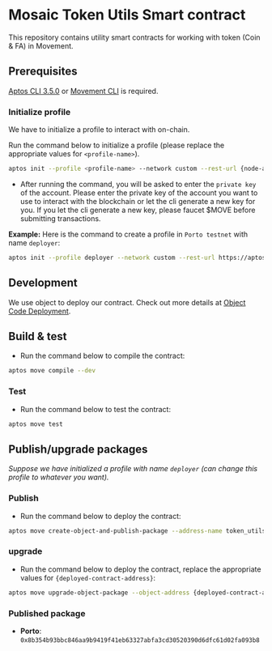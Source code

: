 # Mosaic Token Utils Smart contract

This repository contains utility smart contracts for working with token (Coin & FA) in Movement.

## Prerequisites

[Aptos CLI 3.5.0](https://github.com/aptos-labs/aptos-core/releases/tag/aptos-cli-v3.5.0) or [Movement CLI](https://docs.movementnetwork.xyz/devs/movementcli) is required.


### Initialize profile

We have to initialize a profile to interact with on-chain.

Run the command below to initialize a profile (please replace the appropriate values for `<profile-name>`).

```sh
aptos init --profile <profile-name> --network custom --rest-url {node-api-url} --skip-faucet
```

- After running the command, you will be asked to enter the `private key` of the account. Please enter the private key of the account you want to use to interact with the blockchain or let the cli generate a new key for you. If you let the cli generate a new key, please faucet $MOVE before submitting transactions.

**Example:** Here is the command to create a profile in `Porto testnet` with name `deployer`:

```sh
aptos init --profile deployer --network custom --rest-url https://aptos.testnet.porto.movementlabs.xyz/v1 --skip-faucet
```

## Development

We use object to deploy our contract. Check out more details at [Object Code Deployment](https://aptos.dev/en/build/smart-contracts/deployment).

## Build & test

- Run the command below to compile the contract:

```sh
aptos move compile --dev
```

### Test

- Run the command below to test the contract:

```sh
aptos move test
```

## Publish/upgrade packages

*Suppose we have initialized a profile with name `deployer` (can change this profile to whatever you want).*

### Publish

- Run the command below to deploy the contract:

```sh
aptos move create-object-and-publish-package --address-name token_utils --profile deployer --included-artifacts none
```

### upgrade

- Run the command below to deploy the contract, replace the appropriate values for `{deployed-contract-address}`:

```sh
aptos move upgrade-object-package --object-address {deployed-contract-address} --named-addresses token_utils={deployed-contract-address} --profile deployer --included-artifacts none
```

### Published package

- **Porto**: `0x8b354b93bbc846aa9b9419f41eb63327abfa3cd30520390d6dfc61d02fa093b8`

